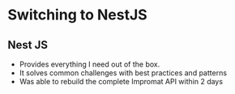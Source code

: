 # Switching to NestJS

## Nest JS

- Provides everything I need out of the box.
- It solves common challenges with best practices and patterns
- Was able to rebuild the complete Impromat API within 2 days
